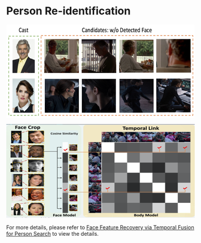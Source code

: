# Person Re-identification

<p align="center">
  <img width="750" height="250" src="cast_id.png">
</p>
<p align="center">
  <img width="750" height="250" src="temporal_link.png">
</p>

For more details, please refer to [Face Feature Recovery via Temporal Fusion for Person Search](https://ieeexplore.ieee.org/document/9053779) to view the details.


